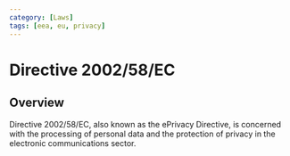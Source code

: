 ```yaml
---
category: [Laws]
tags: [eea, eu, privacy]
---
```


# Directive 2002/58/EC

## Overview

Directive 2002/58/EC, also known as the ePrivacy Directive, is concerned with the processing of personal data and the protection of privacy in the electronic communications sector.
